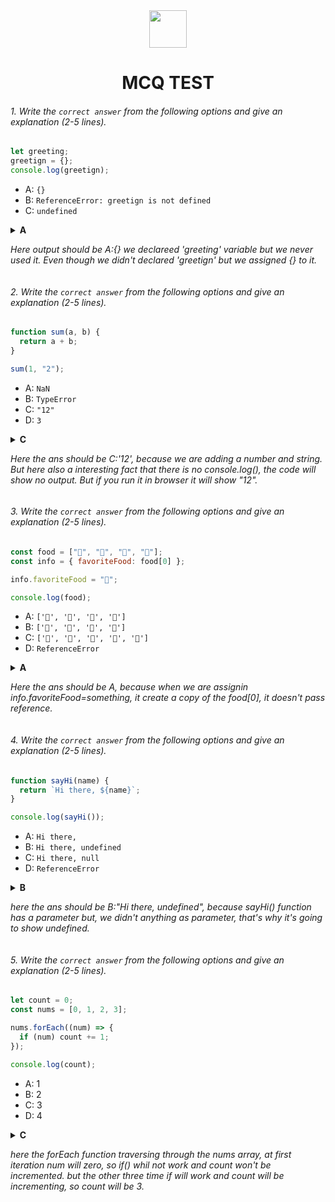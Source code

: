 <div align="center">
  <img height="60" src="https://edurev.gumlet.io/AllImages/original/ApplicationImages/CourseImages/944e5d47-8c55-4a89-91e5-22ab5f2798fc_CI.png">
  <h1>MCQ TEST</h1>
</div>

###### 1. Write the `correct answer` from the following options and give an explanation (2-5 lines).

```javascript
let greeting;
greetign = {};
console.log(greetign);
```

- A: `{}`
- B: `ReferenceError: greetign is not defined`
- C: `undefined`

<details>
<summary>
<b>A</b>
<br>
<p>
<i>Here output should be A:{} we declareed 'greeting' variable but we never used it. Even though we didn't declared 'greetign' but we assigned {} to it.</i>
</p>
</summary>
</details>

###### 2. Write the `correct answer` from the following options and give an explanation (2-5 lines).

```javascript
function sum(a, b) {
  return a + b;
}

sum(1, "2");
```

- A: `NaN`
- B: `TypeError`
- C: `"12"`
- D: `3`

<details>
<summary>
<b>C</b>
<br/>
<p>
<i>Here the ans should be C:'12', because we are adding a number and string. But here also a interesting fact that there is no console.log(), the code will show no output. But if you run it in browser it will show "12".</i>
</p>
</summary>
</details>

###### 3. Write the `correct answer` from the following options and give an explanation (2-5 lines).

```javascript
const food = ["🍕", "🍫", "🥑", "🍔"];
const info = { favoriteFood: food[0] };

info.favoriteFood = "🍝";

console.log(food);
```

- A: `['🍕', '🍫', '🥑', '🍔']`
- B: `['🍝', '🍫', '🥑', '🍔']`
- C: `['🍝', '🍕', '🍫', '🥑', '🍔']`
- D: `ReferenceError`

<details>
<summary>
<b>A</b>
<br/>
<p>
<i>Here the ans should be A, because when we are assignin info.favoriteFood=something, it create a copy of the food[0], it doesn't pass reference.</i>
</p>
</summary>
</details>

###### 4. Write the `correct answer` from the following options and give an explanation (2-5 lines).

```javascript
function sayHi(name) {
  return `Hi there, ${name}`;
}

console.log(sayHi());
```

- A: `Hi there,`
- B: `Hi there, undefined`
- C: `Hi there, null`
- D: `ReferenceError`

<details>
<summary>
<b>B</b>
<br/>
<p>
<i>here the ans should be B:"Hi there, undefined", because sayHi() function has a parameter but, we didn't anything as parameter, that's why it's going to show undefined.</i>
</p>
</summary>
</details>

###### 5. Write the `correct answer` from the following options and give an explanation (2-5 lines).

```javascript
let count = 0;
const nums = [0, 1, 2, 3];

nums.forEach((num) => {
  if (num) count += 1;
});

console.log(count);
```

- A: 1
- B: 2
- C: 3
- D: 4

<details>
<summary>
<b>C</b>
<br/>
<p>
<i>here the forEach function traversing through the nums array, at first iteration num will zero, so if() whil not work and count won't be incremented. but the other three time if will work and count will be incrementing, so count will be 3.</i>
</p>
</summary>
</details>
